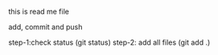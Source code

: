 this is read me file

add, commit and push

step-1:check status (git status)
step-2: add all files (git add .)